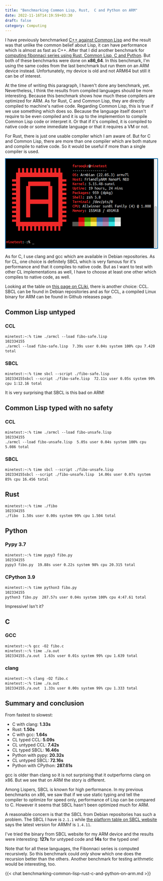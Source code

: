 ```yaml
---
title: "Benchmarking Common Lisp, Rust,  C and Python on ARM"
date: 2022-11-16T14:19:59+03:30
draft: false
category: Computing
---
```


I have previously benchmarked [C++ against Common Lisp](/computer/cpp-vs-common-lisp-performance/) and the result was that unlike the common belief about Lisp, it can have performance which is almost as fast as C++. After that I did another benchmark for [computing fibonnaci series using Rust, Common Lisp, C and Python](/computer/py-c-rust-cl-benchmark/). But both of these benchmarks were done on **x86_64**. In this benchmark, I'm using the same codes from the last benchmark but run them on an ARM device instead. Unfortunately, my device is old and not ARM64 but still it can be of interest.

At the time of writing this paragraph, I haven't done any benchmark, yet. Nevertheless, I think the results from compiled languages should be more interesting. Because this benchmark shows how much these compilers are optimized for ARM. As for Rust, C and Common Lisp, they are directly compiled to machine's native code. Regarding Common Lisp, this is true if we use something which does so. Because the language itself doesn't require to be even compiled and it is up to the implemention to compile Common Lisp code or interpret it. Or that if it's compiled, it is compiled to native code or some immediate language or that it requires a VM or not.

For Rust, there is just one usable compiler which I am aware of. But for C and Common Lisp, there are more than one compiler which are both mature and compile to native code. So it would be useful if more than a single compiler is used.

![Farooq's NanoPi NEO specs](/farooq-nanopi-neo-specs.png)

As for C, I use clang and gcc which are available in Debian repositories. As for CL, one choice is definitely SBCL which is very famous for it's performance and that it compiles to native code. But as I want to test with other CL implementations as well, I have to choose at least one other which compiles to native code, as well.

Looking at the table on [this page on CLiki](https://www.cliki.net/Common+Lisp+implementation), there is another choice: CCL. SBCL can be found in Debian repositories and as for CCL, a compiled Linux binary for ARM can be found in Github releases page.

## Common Lisp untyped

### CCL

```
minetest:~:% time ./armcl --load fibo-safe.lisp
102334155
./armcl --load fibo-safe.lisp  7.39s user 0.04s system 100% cpu 7.420 total
```

### SBCL

```
minetest:~:% time sbcl --script ./fibo-safe.lisp
102334155sbcl --script ./fibo-safe.lisp  72.11s user 0.05s system 99% cpu 1:12.16 total
```

It is very surprising that SBCL is this bad on ARM!

## Common Lisp typed with no safety

### CCL

```
minetest:~:% time ./armcl --load fibo-unsafe.lisp
102334155
./armcl --load fibo-unsafe.lisp  5.05s user 0.04s system 100% cpu 5.086 total
```

### SBCL

```
minetest:~:% time sbcl --script ./fibo-unsafe.lisp
102334155sbcl --script ./fibo-unsafe.lisp  14.06s user 0.07s system 85% cpu 16.456 total
```

## Rust

```
minetest:~:% time ./fibo
102334155
./fibo  1.50s user 0.00s system 99% cpu 1.504 total
```

## Python

### Pypy 3.7

```
minetest:~:% time pypy3 fibo.py
102334155
pypy3 fibo.py  19.88s user 0.22s system 98% cpu 20.315 total
```

### CPython 3.9

```
minetest:~:% time python3 fibo.py
102334155
python3 fibo.py  287.57s user 0.04s system 100% cpu 4:47.61 total
```

Impressive! Isn't it?

## C

### GCC

```
minetest:~:% gcc -O2 fibo.c
minetest:~:% time ./a.out
102334155./a.out  1.63s user 0.01s system 99% cpu 1.639 total
```

### clang

```
minetest:~:% clang -O2 fibo.c
minetest:~:% time ./a.out
102334155./a.out  1.33s user 0.00s system 99% cpu 1.333 total
```

## Summary and conclusion

From fastest to slowest:

- C with clang: **1.33s**
- Rust: **1.50s**
- C with gcc: **1.64s**
- CL typed CCL: **5.09s**
- CL untyped CCL: **7.42s**
- CL typed SBCL: **16.46s**
- Python with pypy: **20.32s**
- CL untyped SBCL: **72.16s**
- Python with CPython: **287.61s**

gcc is older than clang so it is not surprising that it outperforms clang on x86. But we see that on ARM the story is different.

Among Lispers, SBCL is known for high performance. In my previous benchmarks on x86, we saw that if we use static typing and tell
the compiler to optimize for speed only, performance of Lisp can be compared to C. However it seems that SBCL hasn't been optimized much for
ARM.

A reasonable concern is that the SBCL from Debian repositories has such a problem. The SBCL I have is `2.1.1` while [the platform table on SBCL website](http://www.sbcl.org/platform-table.html) says the latest version for ARMhf is `1.4.11`.

I've tried the binary from SBCL website for my ARM device and the results were interesting: **127s** for untyped code and **14s** for the typed one!

Note that for all these languages, the Fibonnaci series is computed recursively. So this benchmark could _only_ show which one does the recursion better than the others. Another benchmark for testing arithmetic would be interesting, too.

{{< chat benchmarking-common-lisp-rust-c-and-python-on-arm.md >}}
